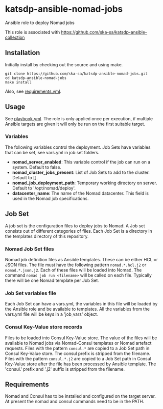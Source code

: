 # katsdp-ansible-nomad-jobs
Ansible role to deploy Nomad jobs

This role is associated with https://github.com/ska-sa/katsdp-ansible-collection

## Installation

Initially install by checking out the source and using make.
```
git clone https://github.com/ska-sa/katsdp-ansible-nomad-jobs.git
cd katsdp-ansible-nomad-jobs
make install
```

Also, see [requirements.yml](examples/requirements.yml).

## Usage

See [playbook.yml](examples/playbook.yml).
The role is only applied once per execution, if multiple Ansible targets are given it will only be run on the first suitable target.

### Variables
The following variables control the deployment. Job Sets have variables that can be set, see vars.yml in job set folders.

* **nomad_server_enabled**: This variable control if the job can run on a system. Default to false.
* **nomad_cluster_jobs_present**: List of Job Sets to add to the cluster. Default to [].
* **nomad_job_deployment_path**: Temporary working directory on server. Default to '/opt/nomad/deploy'.
* **datacenter_name**: The name of the Nomad datacenter. This field is used in the Nomad job specifications.

## Job Set
A job set is the configuration files to deploy jobs to Nomad.
A Job set consists out of different categories of files.
Each Job Set is a directory in the templates directory of this repository.

### Nomad Job Set files
Nomad job definition files as Ansible templates. These can be either HCL or JSON files.
The file must have the following pattern `nomad.*.hcl.j2` or `nomad.*.json.j2`.
Each of these files will be loaded into Nomad. The command `nomad job run <filename>` will be called on each file.
Typically there will be one Nomad template per Job Set.

### Job Set variables file
Each Job Set can have a vars.yml, the variables in this file will be loaded by the Ansible role and be available to templates.
All the variables from the vars.yml file will be keys in a 'job_vars' object.

### Consul Key-Value store records
Files to be loaded into Consul Key-Value store. The value of the files will be available to Nomad jobs via Nomad-Consul templates or Nomad artefact requests.
Files with the pattern `consul.*` are copied to a Job Set path in Consul Key-Value store. The consul prefix is stripped from the filename.
Files with the pattern `consul.*.j2` are copied to a Job Set path in Consul Key-Value store after the file has been processed by Ansible template. The 'consul.' prefix and '.j2' suffix is stripped from the filename.

## Requirements
Nomad and Consul has to be installed and configured on the target server. At present the nomad and consul commands need to be in the PATH.
